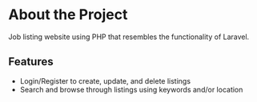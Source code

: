 # About the Project

Job listing website using PHP that resembles the functionality of Laravel.

## Features

- Login/Register to create, update, and delete listings
- Search and browse through listings using keywords and/or location
